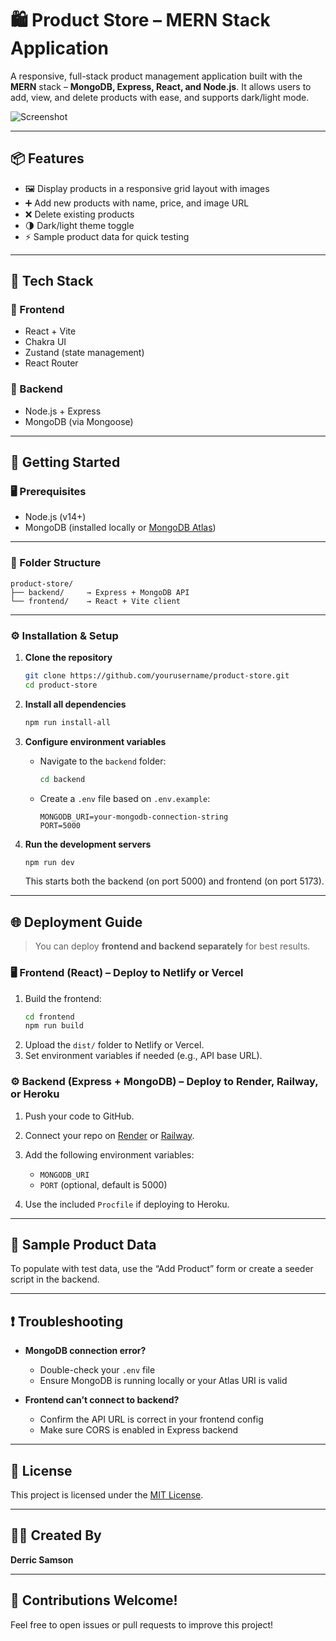 # 🛍️ Product Store – MERN Stack Application

A responsive, full-stack product management application built with the **MERN** stack – **MongoDB, Express, React, and Node.js**. It allows users to add, view, and delete products with ease, and supports dark/light mode.

![Screenshot](https://via.placeholder.com/1200x600.png?text=Product+Store+Demo) <!-- Replace with your actual screenshot -->

---

## 📦 Features

- 🖼️ Display products in a responsive grid layout with images  
- ➕ Add new products with name, price, and image URL  
- ❌ Delete existing products  
- 🌗 Dark/light theme toggle  
- ⚡ Sample product data for quick testing  

---

## 🧰 Tech Stack

### 🔹 Frontend
- React + Vite  
- Chakra UI  
- Zustand (state management)  
- React Router  

### 🔹 Backend
- Node.js + Express  
- MongoDB (via Mongoose)  

---

## 🚀 Getting Started

### 🖥️ Prerequisites

- Node.js (v14+)  
- MongoDB (installed locally or [MongoDB Atlas](https://www.mongodb.com/cloud/atlas))  

---

### 📁 Folder Structure

```
product-store/
├── backend/     → Express + MongoDB API
└── frontend/    → React + Vite client
```

---

### ⚙️ Installation & Setup

1. **Clone the repository**
   ```bash
   git clone https://github.com/yourusername/product-store.git
   cd product-store
   ```

2. **Install all dependencies**
   ```bash
   npm run install-all
   ```

3. **Configure environment variables**
   - Navigate to the `backend` folder:
     ```bash
     cd backend
     ```
   - Create a `.env` file based on `.env.example`:
     ```
     MONGODB_URI=your-mongodb-connection-string
     PORT=5000
     ```

4. **Run the development servers**
   ```bash
   npm run dev
   ```
   This starts both the backend (on port 5000) and frontend (on port 5173).

---

## 🌐 Deployment Guide

> You can deploy **frontend and backend separately** for best results.

### 🖥️ Frontend (React) – Deploy to **Netlify** or **Vercel**

1. Build the frontend:
   ```bash
   cd frontend
   npm run build
   ```
2. Upload the `dist/` folder to Netlify or Vercel.  
3. Set environment variables if needed (e.g., API base URL).

### ⚙️ Backend (Express + MongoDB) – Deploy to **Render**, **Railway**, or **Heroku**

1. Push your code to GitHub.  
2. Connect your repo on [Render](https://render.com) or [Railway](https://railway.app).  
3. Add the following environment variables:
   - `MONGODB_URI`
   - `PORT` (optional, default is 5000)

4. Use the included `Procfile` if deploying to Heroku.

---

## 🧪 Sample Product Data

To populate with test data, use the “Add Product” form or create a seeder script in the backend.

---

## ❗ Troubleshooting

- **MongoDB connection error?**
  - Double-check your `.env` file
  - Ensure MongoDB is running locally or your Atlas URI is valid

- **Frontend can’t connect to backend?**
  - Confirm the API URL is correct in your frontend config
  - Make sure CORS is enabled in Express backend

---

## 📄 License

This project is licensed under the [MIT License](LICENSE).

---

## 👨‍💻 Created By

**Derric Samson**

---

## 🙌 Contributions Welcome!

Feel free to open issues or pull requests to improve this project!
